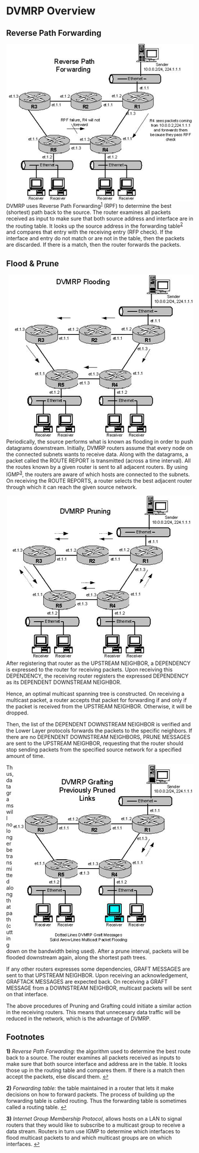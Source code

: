 DVMRP Overview
==============

Reverse Path Forwarding
-----------------------

<img align="right" src="RPF.jpg" alt="RPF illustrated">

DVMRP uses Reverse Path Forwarding<sup id="a1">[1](#f1)</sup> (RPF) to
determine the best (shortest) path back to the source.  The router
examines all packets received as input to make sure that both source
address and interface are in the routing table.  It looks up the source
address in the forwarding table<sup id="a2">[2](#f2)</sup> and compares
that entry with the receiving entry (RFP check).  If the interface and
entry do not match or are not in the table, then the packets are
discarded.  If there is a match, then the router forwards the packets.

 
Flood & Prune
-------------

<img align="right" src="FLOODING.jpg" alt="Flooding illustrated">

Periodically, the source performs what is known as flooding in order to
push datagrams downstream.  Initially, DVMRP routers assume that every
node on the connected subnets wants to receive data.  Along with the
datagrams, a packet called the ROUTE REPORT is transmitted (across a
time interval).  All the routes known by a given router is sent to all
adjacent routers.  By using IGMP<sup id="a3">[3](#f3)</sup>, the routers
are aware of which hosts are connected to the subnets.  On receiving the
ROUTE REPORTS, a router selects the best adjacent router through which
it can reach the given source network.

<img align="right" src="PRUNING.jpg" alt="Pruning illustrated">

After registering that router as the UPSTREAM NEIGHBOR, a DEPENDENCY is
expressed to the router for receiving packets.  Upon receiving this
DEPENDENCY, the receiving router registers the expressed DEPENDENCY as
its DEPENDENT DOWNSTREAM NEIGHBOR.

Hence, an optimal multicast spanning tree is constructed.  On receiving
a multicast packet, a router accepts that packet for forwarding if and
only if the packet is received from the UPSTREAM NEIGHBOR.  Otherwise,
it will be dropped.

Then, the list of the DEPENDENT DOWNSTREAM NEIGHBOR is verified and the
Lower Layer protocols forwards the packets to the specific neighbors.
If there are no DEPENDENT DOWNSTREAM NEIGHBORS, PRUNE MESSAGES are sent
to the UPSTREAM NEIGHBOR, requesting that the router should stop sending
packets from the specified source network for a specified amount of
time.

<img align="right" src="GRAFTING.jpg" alt="Grafting illustrated">

Thus, datagrams will no longer be transmitted along that path (cutting
down on the bandwidth being used).  After a prune interval, packets will
be flooded downstream again, along the shortest path trees.

If any other routers expresses some dependencies, GRAFT MESSAGES are
sent to that UPSTREAM NEIGHBOR.  Upon receiving an acknowledgement,
GRAFTACK MESSAGES are expected back.  On receiving a GRAFT MESSAGE from
a DOWNSTREAM NEIGHBOR, multicast packets will be sent on that interface.

The above procedures of Pruning and Grafting could initiate a similar
action in the receiving routers.  This means that unnecesary data
traffic will be reduced in the network, which is the advantage of DVMRP.


Footnotes
---------

<b id="f1">1)</b> *Reverse Path Forwarding:* the algorithm used to
determine the best route back to a source.  The router examines all
packets received as inputs to make sure that both source interface and
address are in the table.  It looks those up in the routing table and
compares them. If there is a match then accept the packets, else discard
them. [↩](#a1)

<b id="f2">2)</b> *Forwarding table:* the table maintained in a router
that lets it make decisions on how to forward packets.  The process of
building up the forwarding table is called routing.  Thus the forwarding
table is sometimes called a routing table. [↩](#a2)

<b id="f3">3)</b> *Internet Group Membership Protocol*, allows hosts on
a LAN to signal routers that they would like to subscribe to a multicast
group to receive a data stream.  Routers in turn use IGMP to determine
which interfaces to flood multicast packets to and which multicast
groups are on which interfaces. [↩](#a3)
